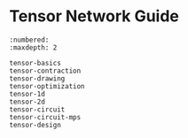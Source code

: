 # Tensor Network Guide

```{toctree}
:numbered:
:maxdepth: 2

tensor-basics
tensor-contraction
tensor-drawing
tensor-optimization
tensor-1d
tensor-2d
tensor-circuit
tensor-circuit-mps
tensor-design
```
